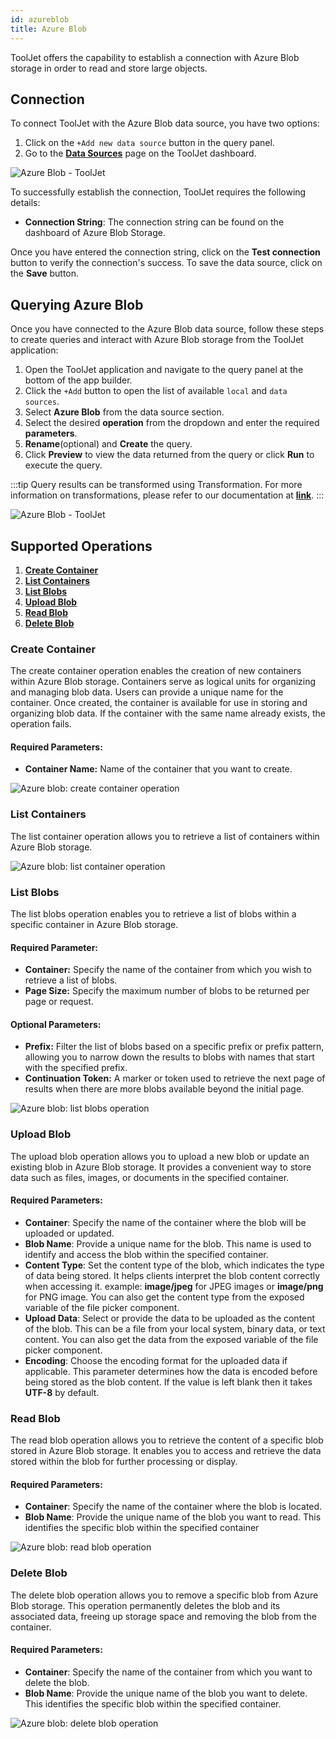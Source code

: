 ```yaml
---
id: azureblob
title: Azure Blob
---
```


ToolJet offers the capability to establish a connection with Azure Blob storage in order to read and store large objects.

## Connection

To connect ToolJet with the Azure Blob data source, you have two options:
1. Click on the `+Add new data source` button in the query panel.
2. Go to the **[Data Sources](/docs/data-sources/overview)** page on the ToolJet dashboard.

<div style={{textAlign: 'center'}}>

<img className="screenshot-full" src="/img/datasource-reference/azureblob/gdsazure.gif" alt="Azure Blob - ToolJet" />

</div>

To successfully establish the connection, ToolJet requires the following details:
- **Connection String**: The connection string can be found on the dashboard of Azure Blob Storage.

Once you have entered the connection string, click on the **Test connection** button to verify the connection's success. To save the data source, click on the **Save** button.

## Querying Azure Blob

Once you have connected to the Azure Blob data source, follow these steps to create queries and interact with Azure Blob storage from the ToolJet application:

1. Open the ToolJet application and navigate to the query panel at the bottom of the app builder.
2. Click the `+Add` button to open the list of available `local` and `data sources`.
3. Select **Azure Blob** from the data source section.
4. Select the desired **operation** from the dropdown and enter the required **parameters**.
5. **Rename**(optional) and **Create** the query.
6. Click **Preview** to view the data returned from the query or click **Run** to execute the query.

:::tip
Query results can be transformed using Transformation. For more information on transformations, please refer to our documentation at **[link](/docs/tutorial/transformations)**.
:::

<div style={{textAlign: 'center'}}>

<img className="screenshot-full" src="/img/datasource-reference/azureblob/queries.png" alt="Azure Blob - ToolJet" />

</div>

## Supported Operations

1. **[Create Container](#create-container)**
2. **[List Containers](#list-containers)**
3. **[List Blobs](#list-blobs)**
4. **[Upload Blob](#upload-blob)**
5. **[Read Blob](#read-blob)**
6. **[Delete Blob](#delete-blob)**


### Create Container

The create container operation enables the creation of new containers within Azure Blob storage. Containers serve as logical units for organizing and managing blob data. Users can provide a unique name for the container. Once created, the container is available for use in storing and organizing blob data. If the container with the same name already exists, the operation fails.

#### Required Parameters:

- **Container Name:** Name of the container that you want to create. 

<div style={{textAlign: 'center'}}>

<img className="screenshot-full" src="/img/datasource-reference/azureblob/createcontainer.png" alt="Azure blob: create container operation" />

</div>

### List Containers

The list container operation allows you to retrieve a list of containers within Azure Blob storage.

<div style={{textAlign: 'center'}}>

<img className="screenshot-full" src="/img/datasource-reference/azureblob/listcon.png" alt="Azure blob: list container operation" />

</div>

### List Blobs

The list blobs operation enables you to retrieve a list of blobs within a specific container in Azure Blob storage. 

#### Required Parameter:

- **Container:** Specify the name of the container from which you wish to retrieve a list of blobs.
- **Page Size:** Specify the maximum number of blobs to be returned per page or request.

#### Optional Parameters: 

- **Prefix:** Filter the list of blobs based on a specific prefix or prefix pattern, allowing you to narrow down the results to blobs with names that start with the specified prefix.
- **Continuation Token:** A marker or token used to retrieve the next page of results when there are more blobs available beyond the initial page.

<div style={{textAlign: 'center'}}>

<img className="screenshot-full" src="/img/datasource-reference/azureblob/listblobs.png" alt="Azure blob: list blobs operation" />

</div>

### Upload Blob

The upload blob operation allows you to upload a new blob or update an existing blob in Azure Blob storage. It provides a convenient way to store data such as files, images, or documents in the specified container.

#### Required Parameters:

- **Container**: Specify the name of the container where the blob will be uploaded or updated.
- **Blob Name**: Provide a unique name for the blob. This name is used to identify and access the blob within the specified container.
- **Content Type**: Set the content type of the blob, which indicates the type of data being stored. It helps clients interpret the blob content correctly when accessing it. example: **image/jpeg** for JPEG images or **image/png** for PNG image. You can also get the content type from the exposed variable of the file picker component.
- **Upload Data**: Select or provide the data to be uploaded as the content of the blob. This can be a file from your local system, binary data, or text content. You can also get the data from the exposed variable of the file picker component.
- **Encoding**: Choose the encoding format for the uploaded data if applicable. This parameter determines how the data is encoded before being stored as the blob content. If the value is left blank then it takes **UTF-8** by default.

### Read Blob

The read blob operation allows you to retrieve the content of a specific blob stored in Azure Blob storage. It enables you to access and retrieve the data stored within the blob for further processing or display.

#### Required Parameters:

- **Container**: Specify the name of the container where the blob is located.
- **Blob Name**: Provide the unique name of the blob you want to read. This identifies the specific blob within the specified container

<div style={{textAlign: 'center'}}>

<img className="screenshot-full" src="/img/datasource-reference/azureblob/read.png" alt="Azure blob: read blob operation" />

</div>

### Delete Blob

The delete blob operation allows you to remove a specific blob from Azure Blob storage. This operation permanently deletes the blob and its associated data, freeing up storage space and removing the blob from the container.

#### Required Parameters:

- **Container**: Specify the name of the container from which you want to delete the blob.
- **Blob Name**: Provide the unique name of the blob you want to delete. This identifies the specific blob within the specified container.

<div style={{textAlign: 'center'}}>

<img className="screenshot-full" src="/img/datasource-reference/azureblob/delete.png" alt="Azure blob: delete blob operation" />

</div>
